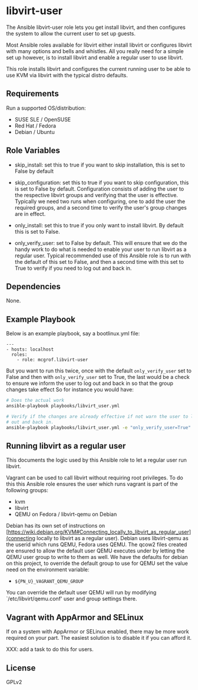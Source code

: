libvirt-user
============

The Ansible libvirt-user role lets you get install libvirt, and then configures
the system to allow the current user to set up guests.

Most Ansible roles available for libvirt either install libvirt or configures
libvirt with many options and bells and whistles. All you really need for a
simple set up however, is to install libvirt and enable a regular user to use
libvirt.

This role installs libvirt and configures the current running user to be able
to use KVM via libvirt with the typical distro defaults.

Requirements
------------

Run a supported OS/distribution:

  * SUSE SLE / OpenSUSE
  * Red Hat / Fedora
  * Debian / Ubuntu

Role Variables
--------------

  * skip_install: set this to true if you want to skip installation, this is
    set to False by default
  * skip_configuration: set this to true if you want to skip configuration,
    this is set to False by default. Configuration consists of adding the
    user to the respective libvirt groups and verifying that the user is
    effective. Typically we need two runs when configuring, one to add the
    user the required groups, and a second time to verify the user's group
    changes are in effect.

  * only_install: set this to true if you only want to install libvirt. By
    default this is set to False.
  * only_verify_user: set to False by default. This will ensure that we do the
    handy work to do what is needed to enable your user to run libvirt as a
    regular user. Typical recommended use of this Ansible role is to run
    with the default of this set to False, and then a second time with this set
    to True to verify if you need to log out and back in.

Dependencies
------------

None.

Example Playbook
----------------

Below is an example playbook, say a bootlinux.yml file:

```
---
- hosts: localhost
  roles:
    - role: mcgrof.libvirt-user
```

But you want to run this twice, once with the default `only_verify_user` set to
False and then with `only_verify_user` set to True, the last would be a check
to ensure we inform the user to log out and back in so that the group changes
take effect So for instance you would have:

```bash
# Does the actual work
ansible-playbook playbooks/libvirt_user.yml

# Verify if the changes are already effective if not warn the user to log
# out and back in.
ansible-playbook playbooks/libvirt_user.yml -e "only_verify_user=True"
```

## Running libvirt as a regular user

This documents the logic used by this Ansible role to let a regular user run
libvirt.

Vagrant can be used to call libvirt without requiring root privileges. To do
this this Ansible role ensures the user which runs vagrant is part of the
following groups:

  * kvm
  * libvirt
  * QEMU on Fedora / libvirt-qemu on Debian

Debian has its own set of instructions on
[https://wiki.debian.org/KVM#Connecting_locally_to_libvirt_as_regular_user](connecting locally to libvirt as a regular user).
Debian uses libvirt-qemu as the userid which runs QEMU, Fedora uses QEMU.
The qcow2 files created are ensured to allow the default user QEMU executes
under by letting the QEMU user group to write to them as well. We have the
defaults for debian on this project, to override the default group to use for
QEMU set the value need on the environment variable:

  * ``${PN_U}_VAGRANT_QEMU_GROUP``

You can override the default user QEMU will run by modifying
`/etc/libvirt/qemu.conf' user and group settings there.

## Vagrant with AppArmor and SELinux

If on a system with AppArmor or SELinux enabled, there may be more work
required on your part. The easiest solution is to disable it if you can
afford it.

XXX: add a task to do this for users.

License
-------

GPLv2
